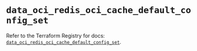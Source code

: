 # `data_oci_redis_oci_cache_default_config_set`

Refer to the Terraform Registry for docs: [`data_oci_redis_oci_cache_default_config_set`](https://registry.terraform.io/providers/hashicorp/oci/7.19.0/docs/data-sources/redis_oci_cache_default_config_set).
